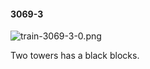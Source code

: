 #### 3069-3
![train-3069-3-0.png](https://github.com/lil-lab/nlvr/raw/master/nlvr/train/images/77/train-3069-3-0.png "train-3069-3-0.png")

Two towers has a black blocks.